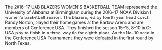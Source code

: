 The 2016–17 UAB BLAZERS WOMEN'S BASKETBALL TEAM represented the University of Alabama at Birmingham during the 2016–17 NCAA Division I women's basketball season. The Blazers, led by fourth year head coach Randy Norton, played their home games at the Bartow Arena and are members of Conference USA. They finished the season 15–15, 8–10 in C-USA play to finish in a three-way tie for eighth place. As the No. 10 seed in the Conference USA Tournament, they were defeated in the first round by North Texas.
